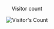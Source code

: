 <div align="center"> 
  <p>Visitor count</p>
  <img src="https://profile-counter.glitch.me/StavropoulosPanagiotis/count.svg" alt="Visitor's Count" />
</div>
